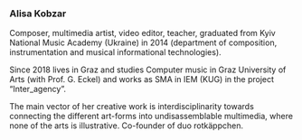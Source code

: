 ### Alisa Kobzar

Composer, multimedia artist, video editor, teacher, graduated from Kyiv National Music Academy (Ukraine) in 2014 (department of composition, instrumentation and musical informational technologies).

Since 2018 lives in Graz and studies Computer music in Graz University of Arts (with Prof. G. Eckel) and works as SMA in IEM (KUG) in the project “Inter\_agency”.

The main vector of her creative work is interdisciplinarity towards connecting the different art-forms into undisassemblable multimedia, where none of the arts is illustrative. Co-founder of duo rotkäppchen.
